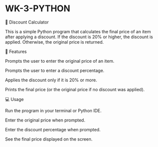 # WK-3-PYTHON
🛒 Discount Calculator

This is a simple Python program that calculates the final price of an item after applying a discount.
If the discount is 20% or higher, the discount is applied. Otherwise, the original price is returned.

📌 Features

Prompts the user to enter the original price of an item.

Prompts the user to enter a discount percentage.

Applies the discount only if it is 20% or more.

Prints the final price (or the original price if no discount was applied).

💻 Usage

Run the program in your terminal or Python IDE.

Enter the original price when prompted.

Enter the discount percentage when prompted.

See the final price displayed on the screen.
